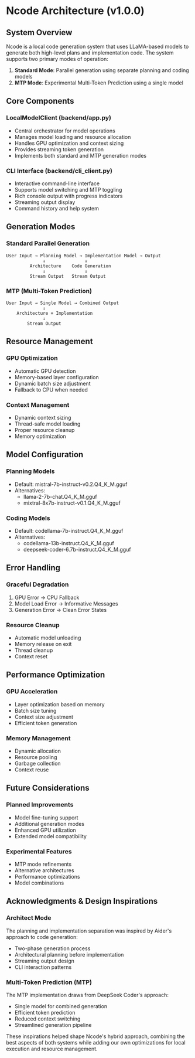 # Ncode Architecture (v1.0.0)

## System Overview

Ncode is a local code generation system that uses LLaMA-based models to generate both high-level plans and implementation code. The system supports two primary modes of operation:

1. **Standard Mode**: Parallel generation using separate planning and coding models
2. **MTP Mode**: Experimental Multi-Token Prediction using a single model

## Core Components

### LocalModelClient (backend/app.py)
- Central orchestrator for model operations
- Manages model loading and resource allocation
- Handles GPU optimization and context sizing
- Provides streaming token generation
- Implements both standard and MTP generation modes

### CLI Interface (backend/cli_client.py)
- Interactive command-line interface
- Supports model switching and MTP toggling
- Rich console output with progress indicators
- Streaming output display
- Command history and help system

## Generation Modes

### Standard Parallel Generation
```
User Input → Planning Model → Implementation Model → Output
              ↓               ↓
         Architecture    Code Generation
              ↓               ↓
         Stream Output   Stream Output
```

### MTP (Multi-Token Prediction)
```
User Input → Single Model → Combined Output
              ↓
    Architecture + Implementation
              ↓
        Stream Output
```

## Resource Management

### GPU Optimization
- Automatic GPU detection
- Memory-based layer configuration
- Dynamic batch size adjustment
- Fallback to CPU when needed

### Context Management
- Dynamic context sizing
- Thread-safe model loading
- Proper resource cleanup
- Memory optimization

## Model Configuration

### Planning Models
- Default: mistral-7b-instruct-v0.2.Q4_K_M.gguf
- Alternatives:
  - llama-2-7b-chat.Q4_K_M.gguf
  - mixtral-8x7b-instruct-v0.1.Q4_K_M.gguf

### Coding Models
- Default: codellama-7b-instruct.Q4_K_M.gguf
- Alternatives:
  - codellama-13b-instruct.Q4_K_M.gguf
  - deepseek-coder-6.7b-instruct.Q4_K_M.gguf

## Error Handling

### Graceful Degradation
1. GPU Error → CPU Fallback
2. Model Load Error → Informative Messages
3. Generation Error → Clean Error States

### Resource Cleanup
- Automatic model unloading
- Memory release on exit
- Thread cleanup
- Context reset

## Performance Optimization

### GPU Acceleration
- Layer optimization based on memory
- Batch size tuning
- Context size adjustment
- Efficient token generation

### Memory Management
- Dynamic allocation
- Resource pooling
- Garbage collection
- Context reuse

## Future Considerations

### Planned Improvements
- Model fine-tuning support
- Additional generation modes
- Enhanced GPU utilization
- Extended model compatibility

### Experimental Features
- MTP mode refinements
- Alternative architectures
- Performance optimizations
- Model combinations

## Acknowledgments & Design Inspirations

### Architect Mode
The planning and implementation separation was inspired by Aider's approach to code generation:
- Two-phase generation process
- Architectural planning before implementation
- Streaming output design
- CLI interaction patterns

### Multi-Token Prediction (MTP)
The MTP implementation draws from DeepSeek Coder's approach:
- Single model for combined generation
- Efficient token prediction
- Reduced context switching
- Streamlined generation pipeline

These inspirations helped shape Ncode's hybrid approach, combining the best aspects of both systems while adding our own optimizations for local execution and resource management.
